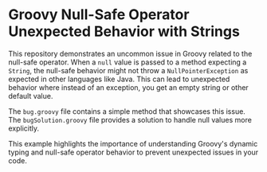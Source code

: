 # Groovy Null-Safe Operator Unexpected Behavior with Strings

This repository demonstrates an uncommon issue in Groovy related to the null-safe operator.  When a `null` value is passed to a method expecting a `String`, the null-safe behavior might not throw a `NullPointerException` as expected in other languages like Java. This can lead to unexpected behavior where instead of an exception, you get an empty string or other default value.

The `bug.groovy` file contains a simple method that showcases this issue.  The `bugSolution.groovy` file provides a solution to handle null values more explicitly.

This example highlights the importance of understanding Groovy's dynamic typing and null-safe operator behavior to prevent unexpected issues in your code.